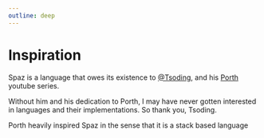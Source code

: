 ```yaml
---
outline: deep
---
```

# Inspiration

Spaz is a language that owes its existence to [@Tsoding](https://www.twitch.tv/tsoding), and his [Porth](https://www.youtube.com/playlist?list=PLpM-Dvs8t0VbMZA7wW9aR3EtBqe2kinu4) youtube series.

Without him and his dedication to Porth, I may have never gotten interested in languages and their implementations. So thank you, Tsoding.

Porth heavily inspired Spaz in the sense that it is a stack based language
